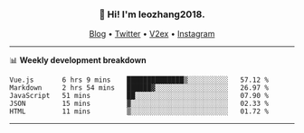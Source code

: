 <h3 align="center">👋 Hi! I'm leozhang2018.</h3>
<p align="center">
  <a href="https://code.leozhang2018.me">Blog</a> •
  <a href="https://twitter.com/leozhang2018">Twitter</a> •
  <a href="https://www.v2ex.com/member/leozhang">V2ex</a> •
  <a href="https://www.instagram.com/leozhanghere">Instagram</a>
</p>

-------

📊 **Weekly development breakdown**
<!--START_SECTION:waka-->
```text
Vue.js       6 hrs 9 mins    ██████████████▒░░░░░░░░░░   57.12 % 
Markdown     2 hrs 54 mins   ██████▓░░░░░░░░░░░░░░░░░░   26.97 % 
JavaScript   51 mins         ██░░░░░░░░░░░░░░░░░░░░░░░   07.90 % 
JSON         15 mins         ▓░░░░░░░░░░░░░░░░░░░░░░░░   02.33 % 
HTML         11 mins         ▒░░░░░░░░░░░░░░░░░░░░░░░░   01.72 % 
```
<!--END_SECTION:waka-->
-------
